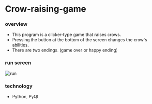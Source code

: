 # Crow-raising-game
### overview
- This program is a clicker-type game that raises crows.
- Pressing the button at the bottom of the screen changes the crow's abilities.
- There are two endings. (game over or happy ending)

### run screen
![run](https://github.com/dbfanck/Crow-raising-game/assets/108846191/e54c517f-0075-4caa-9c0c-73dfa9b7ff2c)

### technology
- Python, PyQt
